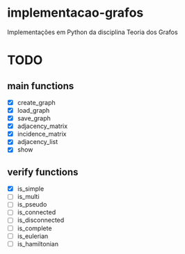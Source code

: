 # implementacao-grafos

Implementações em Python da disciplina Teoria dos Grafos

# TODO

## main functions

- [x] create_graph
- [x] load_graph
- [x] save_graph
- [x] adjacency_matrix
- [x] incidence_matrix
- [x] adjacency_list
- [x] show

## verify functions

- [x] is_simple
- [ ] is_multi
- [ ] is_pseudo
- [ ] is_connected
- [ ] is_disconnected
- [ ] is_complete
- [ ] is_eulerian
- [ ] is_hamiltonian
